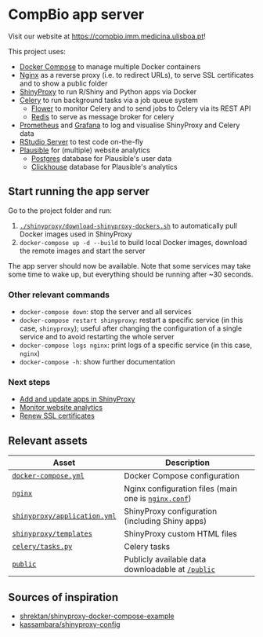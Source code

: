 # CompBio app server

Visit our website at https://compbio.imm.medicina.ulisboa.pt!

This project uses:
- [Docker Compose][] to manage multiple Docker containers
- [Nginx][] as a reverse proxy (i.e. to redirect URLs), to serve SSL
certificates and to show a public folder
- [ShinyProxy][] to run R/Shiny and Python apps via Docker
- [Celery][] to run background tasks via a job queue system
  - [Flower][] to monitor Celery and to send jobs to Celery via its REST API
  - [Redis][] to serve as message broker for celery
- [Prometheus][] and [Grafana][] to log and visualise ShinyProxy and Celery data
- [RStudio Server][] to test code on-the-fly
- [Plausible][] for (multiple) website analytics
  - [Postgres][] database for Plausible's user data
  - [Clickhouse][] database for Plausible's analytics

[Docker Compose]: https://docs.docker.com/compose/
[ShinyProxy]: https://shinyproxy.io
[Grafana]: https://grafana.com
[Celery]: https://docs.celeryproject.org/
[Flower]: https://flower.readthedocs.io/en/latest/
[Redis]: https://redis.io
[Prometheus]: https://prometheus.io
[RStudio Server]: https://www.rstudio.com/products/rstudio/
[Nginx]: https://nginx.org
[Plausible]: https://plausible.io
[Postgres]: https://www.postgresql.org
[Clickhouse]: https://clickhouse.com

## Start running the app server

Go to the project folder and run:

1. [`./shinyproxy/download-shinyproxy-dockers.sh`][downloadDockers] to
automatically pull Docker images used in ShinyProxy
2. `docker-compose up -d --build` to build local Docker images, download the
remote images and start the server

The app server should now be available. Note that some services may take some
time to wake up, but everything should be running after ~30 seconds.

[downloadDockers]: shinyproxy/download-shinyproxy-dockers.sh

### Other relevant commands

- `docker-compose down`: stop the server and all services
- `docker-compose restart shinyproxy`: restart a specific service (in this case,
`shinyproxy`); useful after changing the configuration of a single service and
to avoid restarting the whole server
- `docker-compose logs nginx`: print logs of a specific service (in this case,
`nginx`)
- `docker-compose -h`: show further documentation

### Next steps

- [Add and update apps in ShinyProxy](shinyproxy)
- [Monitor website analytics](plausible)
- [Renew SSL certificates](nginx)

## Relevant assets

Asset                                           | Description
----------------------------------------------- | --------------------------------------------------------------------
[`docker-compose.yml`](docker-compose.yml)      | Docker Compose configuration
[`nginx`](nginx)                                | Nginx configuration files (main one is [`nginx.conf`][nginx.conf])
[`shinyproxy/application.yml`][application.yml] | ShinyProxy configuration (including Shiny apps)
[`shinyproxy/templates`](shinyproxy/templates)  | ShinyProxy custom HTML files
[`celery/tasks.py`](celery/tasks.py)            | Celery tasks
[`public`](public)                              | Publicly available data downloadable at [`/public`][public]

[application.yml]: shinyproxy/application.yml
[nginx.conf]: nginx/nginx.conf
[public]: https://compbio.imm.medicina.ulisboa.pt/public

## Sources of inspiration

- [shrektan/shinyproxy-docker-compose-example][shrektan]
- [kassambara/shinyproxy-config][kassambra]

[shrektan]: https://github.com/shrektan/shinyproxy-docker-compose-example
[kassambra]: https://github.com/kassambara/shinyproxy-config
